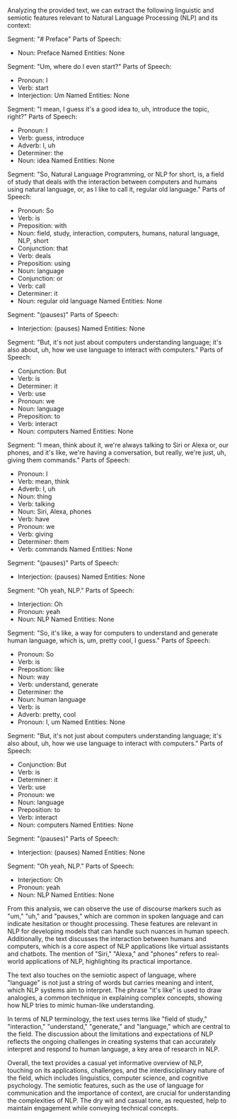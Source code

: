
 Analyzing the provided text, we can extract the following linguistic and semiotic features relevant to Natural Language Processing (NLP) and its context:

Segment: "# Preface"
Parts of Speech: 
- Noun: Preface
Named Entities: None

Segment: "Um, where do I even start?"
Parts of Speech: 
- Pronoun: I
- Verb: start
- Interjection: Um
Named Entities: None

Segment: "I mean, I guess it's a good idea to, uh, introduce the topic, right?"
Parts of Speech: 
- Pronoun: I
- Verb: guess, introduce
- Adverb: I, uh
- Determiner: the
- Noun: idea
Named Entities: None

Segment: "So, Natural Language Programming, or NLP for short, is, a field of study that deals with the interaction between computers and humans using natural language, or, as I like to call it, regular old language."
Parts of Speech: 
- Pronoun: So
- Verb: is
- Preposition: with
- Noun: field, study, interaction, computers, humans, natural language, NLP, short
- Conjunction: that
- Verb: deals
- Preposition: using
- Noun: language
- Conjunction: or
- Verb: call
- Determiner: it
- Noun: regular old language
Named Entities: None

Segment: "(pauses)"
Parts of Speech: 
- Interjection: (pauses)
Named Entities: None

Segment: "But, it's not just about computers understanding language; it's also about, uh, how we use language to interact with computers."
Parts of Speech: 
- Conjunction: But
- Verb: is
- Determiner: it
- Verb: use
- Pronoun: we
- Noun: language
- Preposition: to
- Verb: interact
- Noun: computers
Named Entities: None

Segment: "I mean, think about it, we're always talking to Siri or Alexa or, our phones, and it's like, we're having a conversation, but really, we're just, uh, giving them commands."
Parts of Speech: 
- Pronoun: I
- Verb: mean, think
- Adverb: I, uh
- Noun: thing
- Verb: talking
- Noun: Siri, Alexa, phones
- Verb: have
- Pronoun: we
- Verb: giving
- Determiner: them
- Verb: commands
Named Entities: None

Segment: "(pauses)"
Parts of Speech: 
- Interjection: (pauses)
Named Entities: None

Segment: "Oh yeah, NLP."
Parts of Speech: 
- Interjection: Oh
- Pronoun: yeah
- Noun: NLP
Named Entities: None

Segment: "So, it's like, a way for computers to understand and generate human language, which is, um, pretty cool, I guess."
Parts of Speech: 
- Pronoun: So
- Verb: is
- Preposition: like
- Noun: way
- Verb: understand, generate
- Determiner: the
- Noun: human language
- Verb: is
- Adverb: pretty, cool
- Pronoun: I, um
Named Entities: None

Segment: "But, it's not just about computers understanding language; it's also about, uh, how we use language to interact with computers."
Parts of Speech: 
- Conjunction: But
- Verb: is
- Determiner: it
- Verb: use
- Pronoun: we
- Noun: language
- Preposition: to
- Verb: interact
- Noun: computers
Named Entities: None

Segment: "(pauses)"
Parts of Speech: 
- Interjection: (pauses)
Named Entities: None

Segment: "Oh yeah, NLP."
Parts of Speech: 
- Interjection: Oh
- Pronoun: yeah
- Noun: NLP
Named Entities: None

From this analysis, we can observe the use of discourse markers such as "um," "uh," and "pauses," which are common in spoken language and can indicate hesitation or thought processing. These features are relevant in NLP for developing models that can handle such nuances in human speech. Additionally, the text discusses the interaction between humans and computers, which is a core aspect of NLP applications like virtual assistants and chatbots. The mention of "Siri," "Alexa," and "phones" refers to real-world applications of NLP, highlighting its practical importance.

The text also touches on the semiotic aspect of language, where "language" is not just a string of words but carries meaning and intent, which NLP systems aim to interpret. The phrase "it's like" is used to draw analogies, a common technique in explaining complex concepts, showing how NLP tries to mimic human-like understanding.

In terms of NLP terminology, the text uses terms like "field of study," "interaction," "understand," "generate," and "language," which are central to the field. The discussion about the limitations and expectations of NLP reflects the ongoing challenges in creating systems that can accurately interpret and respond to human language, a key area of research in NLP.

Overall, the text provides a casual yet informative overview of NLP, touching on its applications, challenges, and the interdisciplinary nature of the field, which includes linguistics, computer science, and cognitive psychology. The semiotic features, such as the use of language for communication and the importance of context, are crucial for understanding the complexities of NLP. The dry wit and casual tone, as requested, help to maintain engagement while conveying technical concepts.

